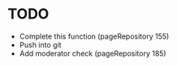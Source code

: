 # TODO

- Complete this function (pageRepository 155)
- Push into git
- Add moderator check (pageRepository 185)